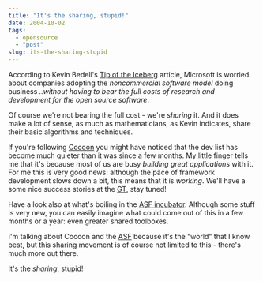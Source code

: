 ```yaml
---
title: "It's the sharing, stupid!"
date: 2004-10-02
tags: 
  - opensource
  - "post"
slug: its-the-sharing-stupid
---
```


According to Kevin Bedell's [Tip of the Iceberg](http://www.linuxworld.com/story/46473_p.htm) article, Microsoft is worried about companies adopting the _noncommercial software model_ doing business _..without having to bear the full costs of research and development for the open source software_.

Of course we're not bearing the full cost - we're _sharing_ it. And it does make a lot of sense, as much as mathematicians, as Kevin indicates, share their basic algorithms and techniques.

If you're following [Cocoon](http://cocoon.apache.org) you might have noticed that the dev list has become much quieter than it was since a few months. My little finger tells me that it's because most of us are busy _building great applications_ with it. For me this is very good news: although the pace of framework development slows down a bit, this means that it is _working_. We'll have a some nice success stories at the [GT](http://orixo.com/events/gt2004/), stay tuned!

Have a look also at what's boiling in the [ASF incubator](http://incubator.apache.org/projects/index.html). Although some stuff is very new, you can easily imagine what could come out of this in a few months or a year: even greater shared toolboxes.

I'm talking about Cocoon and the [ASF](http://apache.org) because it's the "world" that I know best, but this sharing movement is of course not limited to this - there's much more out there.

It's the _sharing_, stupid!
